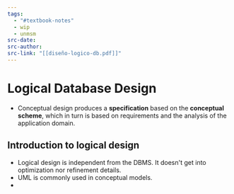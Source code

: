 ```yaml
---
tags:
  - "#textbook-notes"
  - wip
  - unmsm
src-date: 
src-author: 
src-link: "[[diseño-logico-db.pdf]]"
---
```

# Logical Database Design

- Conceptual design produces a **specification** based on the **conceptual scheme**, which in turn is based on requirements and the analysis of the application domain.

## Introduction to logical design

- Logical design is independent from the DBMS. It doesn't get into optimization nor refinement details.
- UML is commonly used in conceptual models.
- 